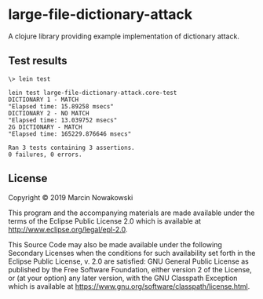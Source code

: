 # large-file-dictionary-attack

A clojure library providing example implementation of dictionary attack.

## Test results

```
\> lein test

lein test large-file-dictionary-attack.core-test
DICTIONARY 1 - MATCH
"Elapsed time: 15.89258 msecs"
DICTIONARY 2 - NO MATCH
"Elapsed time: 13.039752 msecs"
2G DICTIONARY - MATCH
"Elapsed time: 165229.876646 msecs"

Ran 3 tests containing 3 assertions.
0 failures, 0 errors.
```

## License

Copyright © 2019 Marcin Nowakowski

This program and the accompanying materials are made available under the
terms of the Eclipse Public License 2.0 which is available at
http://www.eclipse.org/legal/epl-2.0.

This Source Code may also be made available under the following Secondary
Licenses when the conditions for such availability set forth in the Eclipse
Public License, v. 2.0 are satisfied: GNU General Public License as published by
the Free Software Foundation, either version 2 of the License, or (at your
option) any later version, with the GNU Classpath Exception which is available
at https://www.gnu.org/software/classpath/license.html.
